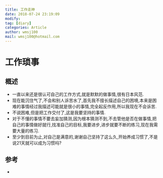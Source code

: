 ```yaml
---
title: 工作走神
date: 2018-07-24 23:19:09	
modify: 
tag: [diary]
categories: Article 
author: wmsj100
mail: wmsj100@hotmail.com
---
```


# 工作琐事

## 概述
- 一直以来还是很认可自己的工作方式,就是默默的做事情,很有日本风范.
- 现在能沉住气了,不会和别人诉苦水了,首先我不擅长描述自己的困境,本来是困难的事情经过我描述可能就是很小的事情,完全起反作用,所以我现在不会诉苦.
- 不说困难,但是把工作交付了,这是我要坚持的事情.
- 对于不懂的事情不要去妄加猜测,因为根本猜测不到,不去管他是否在做事情,把自己的事情做好就行,找准自己的目标,我要进步,进步就要不断的练习,现在我需要大量的练习.
- 至少到目前为止,对自己是满意的,谢谢自己坚持了这么久,开始养成习惯了,不是说21天就可以成为习惯吗?

## 参考
- []()

